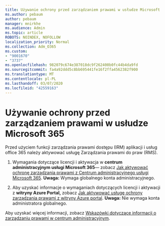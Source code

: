 ```yaml
---
title: Używanie ochrony przed zarządzaniem prawami w usłudze Microsoft 365
ms.author: pebaum
author: pebaum
manager: mnirkhe
ms.audience: Admin
ms.topic: article
ROBOTS: NOINDEX, NOFOLLOW
localization_priority: Normal
ms.collection: Adm_O365
ms.custom:
- "9001670"
- "3737"
ms.openlocfilehash: 982079c674e387018dc9f262400b0fc44b4da9fd
ms.sourcegitcommit: fa4a92ddd5c8bb695441fe16f2ffa4562382f900
ms.translationtype: MT
ms.contentlocale: pl-PL
ms.lasthandoff: 03/07/2020
ms.locfileid: "42559163"
---
```

# <a name="use-rights-management-protection-with-microsoft-365"></a>Używanie ochrony przed zarządzaniem prawami w usłudze Microsoft 365

Przed użyciem funkcji zarządzania prawami dostępu (IRM) aplikacji i usług office 365 należy aktywować usługę Zarządzania prawami do praw (RMS).

1. Wymagania dotyczące licencji i aktywacja w **centrum administracyjnym usługi Microsoft 365**— zobacz [Jak aktywować ochronę zarządzania prawami z Centrum administracyjnego usługi Microsoft 365](https://docs.microsoft.com/azure/information-protection/activate-office365). **Uwaga:** Wymaga globalnego konta administracyjnego.

2. Aby uzyskać informacje o wymaganiach dotyczących licencji i aktywacji z **witryny Azure Portal,** zobacz [Jak aktywować usługę ochrony zarządzania prawami z witryny Azure portal](https://docs.microsoft.com/azure/information-protection/activate-azure). **Uwaga:** Nie wymaga konta administratora globalnego.
 

Aby uzyskać więcej informacji, zobacz [Wskazówki dotyczące informacji o zarządzaniu prawami w centrum administracyjnym](https://docs.microsoft.com/office365/enterprise/activate-rms-in-office-365).
